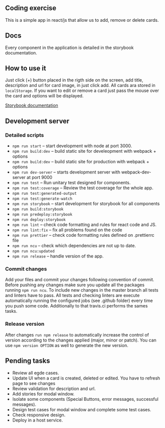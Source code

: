 
## Coding exercise

This is a simple app in react/js that allow us to add, remove or delete cards.

## Docs
Every component in the application is detailed in the storybook documentation.


## How to use it
Just click (+) button placed in the rigth side on the screen, add title, description and url for card image, in just click add. All cards ara stored in `localStorage`. If you want to edit or remove a card just pass the mouse over the card and options will be displayed. 

[Storybook documentation](https://ventoji.github.io/ins-card-app/?path=/story/example-introduction--page)


## Development server

### Detailed scripts

* `npm run start` – start development with node at port 3000.
* `npm run build:dev` – build static site for develeopment with webpack + options
* `npm run build:dev` – build static site for production with webpack + options
* `npm run dev-server` – starts development server with webpack-dev-server at port 9000
* `npm run test` – Run unitary test designed for components.
* `npm run test:coverage` – Review the test coverage for the whole app.
* `npm run test:generated-output`
* `npm run test:generate-watch`
* `npm run storybook` – start development for storybook for all components
* `npm run build:storybook`
* `npm run predeploy:storybook`
* `npm run deploy:storybook`
* `npm run lint` – check code formatting and rules for react code and JS.
* `npm run lint:fix` – fix all problems found on the code 
* `npm run prettier` – check code formatting rules defined on .prettierrc file
* `npm run ncu` – check which dependencies are not up to date.
* `npm run ncu:updated`
* `npm run release` – handle version of the app.


### Commit changes
Add your files and commit your changes following convention of commit. Before pushing any changes make sure you update all the packages running `npm run ncu`. To include new changes in the master branch all tests and linters have to pass. All tests and checking linters are execute automatically running the configured jobs (see .github folder) every time you push some code. Additionally to that travis.ci performs the sames tasks.  

### Release version
After changes `run npm release` to automatically increase the control of version according to the changes applied (major, minor or patch). You can use `npm version OPTION` as well to generate the new version.

## Pending tasks

- Review all egde cases.
- Update UI when a card is created, deleted or edited. You have to refresh page to see changes
- Review validation for description and url.
- Add stories for modal window.
- Isolate some components (Special Buttons, error messages, successful messages).
- Design test cases for modal window and complete some test cases.
- Check responsive design.
- Deploy in a host service.
